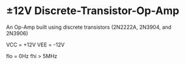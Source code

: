 # ±12V Discrete-Transistor-Op-Amp
An Op-Amp built using discrete transistors (2N2222A, 2N3904, and 2N3906)

VCC = +12V
VEE = -12V

flo = 0Hz
fhi > 5MHz
